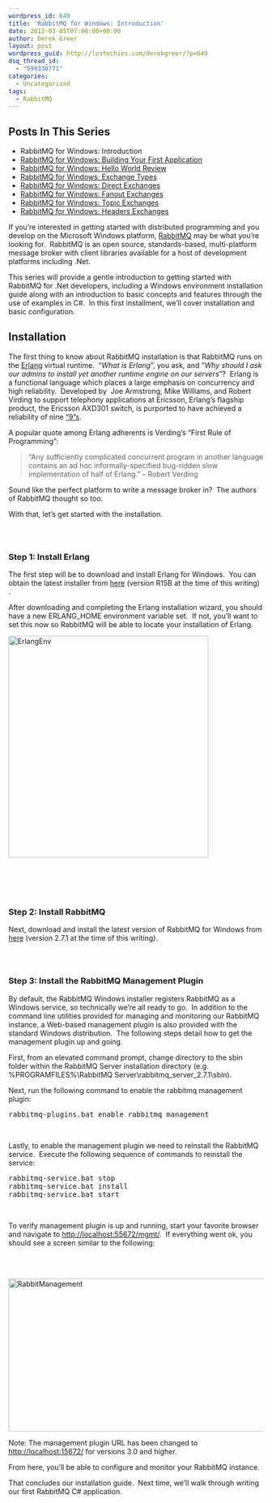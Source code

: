 ```yaml
---
wordpress_id: 649
title: 'RabbitMQ for Windows: Introduction'
date: 2012-03-05T07:00:00+00:00
author: Derek Greer
layout: post
wordpress_guid: http://lostechies.com/derekgreer/?p=649
dsq_thread_id:
  - "599330771"
categories:
  - Uncategorized
tags:
  - RabbitMQ
---
```

## Posts In This Series

<div>
  <ul>
    <li>
      RabbitMQ for Windows: Introduction
    </li>
    <li>
      <a href="https://lostechies.com/derekgreer/2012/03/07/rabbitmq-for-windows-building-your-first-application/">RabbitMQ for Windows: Building Your First Application</a>
    </li>
    <li>
      <a href="https://lostechies.com/derekgreer/2012/03/18/rabbitmq-for-windows-hello-world-review/">RabbitMQ for Windows: Hello World Review</a>
    </li>
    <li>
      <a href="https://lostechies.com/derekgreer/2012/03/28/rabbitmq-for-windows-exchange-types/">RabbitMQ for Windows: Exchange Types</a>
    </li>
    <li>
      <a href="https://lostechies.com/derekgreer/2012/04/02/rabbitmq-for-windows-direct-exchanges/">RabbitMQ for Windows: Direct Exchanges</a>
    </li>
    <li>
      <a href="https://lostechies.com/derekgreer/2012/05/16/rabbitmq-for-windows-fanout-exchanges/">RabbitMQ for Windows: Fanout Exchanges</a>
    </li>
    <li>
      <a href="https://lostechies.com/derekgreer/2012/05/18/rabbitmq-for-windows-topic-exchanges/">RabbitMQ for Windows: Topic Exchanges</a>
    </li>
    <li>
      <a href="https://lostechies.com/derekgreer/2012/05/29/rabbitmq-for-windows-headers-exchanges/">RabbitMQ for Windows: Headers Exchanges</a>
    </li>
  </ul>
</div>

If you’re interested in getting started with distributed programming and you develop on the Microsoft Windows platform, <a href="http://www.rabbitmq.com" target="_blank">RabbitMQ</a> may be what you’re looking for.&nbsp; RabbitMQ is an open source, standards-based, multi-platform message broker with client libraries available for a host of development platforms including .Net.&nbsp;&nbsp; 

This series will provide a gentle introduction to getting started with RabbitMQ for .Net developers, including a Windows environment installation guide along with an introduction to basic concepts and features through the use of examples in C#.&nbsp; In this first installment, we’ll cover installation and basic configuration. 

## Installation 

The first thing to know about RabbitMQ installation is that RabbitMQ runs on the [Erlang](http://en.wikipedia.org/wiki/Erlang_(programming_language)) virtual runtime.&nbsp; “_What is Erlang_”, you ask, and “_Why should I ask our admins to install yet another runtime engine on our servers_”?&nbsp; Erlang is a functional language which places a large emphasis on concurrency and high reliability.&nbsp; Developed by&nbsp; Joe Armstrong, Mike Williams, and Robert Virding to support telephony applications at Ericsson, Erlang’s flagship product, the Ericsson AXD301 switch, is purported to have achieved a reliability of nine [&#8220;9&#8221;s](http://en.wikipedia.org/wiki/Nines_(engineering)). 

A popular quote among Erlang adherents is Verding’s “First Rule of Programming”: 

> “Any sufficiently complicated concurrent program in another language contains an ad hoc informally-specified bug-ridden slow implementation of half of Erlang.” &#8211; Robert Verding 

Sound like the perfect platform to write a message broker in?&nbsp; The authors of RabbitMQ thought so too. 

With that, let’s get started with the installation. 

### &nbsp;

### Step 1: Install Erlang

The first step will be to download and install Erlang for Windows.&nbsp; You can obtain the latest installer from [here](http://www.erlang.org/download.html) (version R15B at the time of this writing) . 

After downloading and completing the Erlang installation wizard, you should have a new ERLANG_HOME environment variable set.&nbsp; If not, you’ll want to set this now so RabbitMQ will be able to locate your installation of Erlang. 

[<img style="background-image: none; border-bottom: 0px; border-left: 0px; padding-left: 0px; padding-right: 0px; display: inline; border-top: 0px; border-right: 0px; padding-top: 0px" title="ErlangEnv" border="0" alt="ErlangEnv" src="http://lostechies.com/content/derekgreer/uploads/2012/03/ErlangEnv_thumb.png" width="395" height="438" />](http://lostechies.com/content/derekgreer/uploads/2012/03/ErlangEnv.png) 

&nbsp; 

### &nbsp;

### Step 2: Install RabbitMQ

Next, download and install the latest version of RabbitMQ for Windows from [here](http://www.rabbitmq.com/download.html) (version 2.7.1 at the time of this writing). 

### &nbsp;

### Step 3: Install the RabbitMQ Management Plugin 

By default, the RabbitMQ Windows installer registers RabbitMQ as a Windows service, so technically we’re all ready to go.&nbsp; In addition to the command line utilities provided for managing and monitoring our RabbitMQ instance, a Web-based management plugin is also provided with the standard Windows distribution.&nbsp; The following steps detail how to get the management plugin up and going. 

First, from an elevated command prompt, change directory to the sbin folder within the RabbitMQ Server installation directory (e.g. %PROGRAMFILES%\RabbitMQ Server\rabbitmq\_server\_2.7.1\sbin\). 

Next, run the following command to enable the rabbitmq management plugin: 

<pre class="prettyprint">rabbitmq-plugins.bat enable rabbitmq_management 
</pre>

&nbsp; 

Lastly, to enable the management plugin we need to reinstall the RabbitMQ service.&nbsp; Execute the following sequence of commands to reinstall the service: 

<pre class="prettyprint">rabbitmq-service.bat stop 
rabbitmq-service.bat install 
rabbitmq-service.bat start 
</pre>

&nbsp; 

To verify management plugin is up and running, start your favorite browser and navigate to <http://localhost:55672/mgmt/>.&nbsp; If everything went ok, you should see a screen similar to the following: 

&nbsp; 

&nbsp;[<img style="background-image: none; border-bottom: 0px; border-left: 0px; padding-left: 0px; padding-right: 0px; display: inline; border-top: 0px; border-right: 0px; padding-top: 0px" title="RabbitManagement" border="0" alt="RabbitManagement" src="http://lostechies.com/content/derekgreer/uploads/2012/03/RabbitManagement_thumb.png" width="640" height="302" />](http://lostechies.com/content/derekgreer/uploads/2012/03/RabbitManagement.png)

Note: The management plugin URL has been changed to <http://localhost:15672/> for versions 3.0 and higher.

From here, you’ll be able to configure and monitor your RabbitMQ instance. 

That concludes our installation guide.&nbsp; Next time, we’ll walk through writing our first RabbitMQ C# application.
  
</b>
